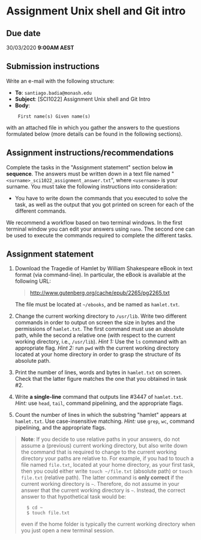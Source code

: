 # Assignment Unix shell and Git intro

## Due date 

30/03/2020 **9:00AM AEST**

## Submission instructions

Write an e-mail with the following structure:
 * **To**: `santiago.badia@monash.edu`
 * **Subject**: [SCI1022] Assignment Unix shell and Git Intro
 * **Body**: 
    ```
     First name(s) Given name(s)
    ```

with an attached file in which you gather the answers to the questions formulated below (more details can be found in the following sections).

## Assignment instructions/recommendations

Complete the tasks in the "Assignment statement" section below **in sequence**. The answers must be written down in a text file named  "`<surname>_sci1022_assignment_answer.txt`", where `<username>` is your surname. You must take the following instructions into consideration:

* You have to write down the commands that you executed to solve the task, as well as the output that you got printed on screen for each of the different commands. 

We recommend a workflow based on two terminal windows. In the first terminal window you can edit your answers using `nano`. The second one can be used to execute the commands required to complete the different tasks.

## Assignment statement

1. Download the Tragedie of Hamlet by William Shakespeare eBook in text format (via command-line). In particular, the eBook is available at the following URL: 
    > http://www.gutenberg.org/cache/epub/2265/pg2265.txt 
 
   The file must be located at `~/ebooks`, and be named as `hamlet.txt`.

2. Change the current working directory to `/usr/lib`. Write two different commands in order to output on screen the size in bytes and the permissions of `hamlet.txt`. The first command must use an absolute path, while the second a relative one (with respect to the current working directory, i.e.,  `/usr/lib`). *Hint 1:* Use the `ls` command with an appropriate flag. *Hint 2:* run `pwd` with the current working directory located at your home directory in order to grasp the structure of its absolute path.

3. Print the number of lines, words and bytes in `hamlet.txt` on screen. Check that the latter figure matches the one that you obtained in task #2.

4.  Write **a single-line** command that outputs line #3447 of `hamlet.txt`. *Hint:* use `head`, `tail`, command pipelining, and the appropriate flags.

5. Count the number of lines in which the substring "hamlet" appears at `hamlet.txt`. Use case-insensitive matching. *Hint:* use `grep`, `wc`, command pipelining, and the appropriate flags.
  
> **Note**: If you decide to use relative paths in your answers, do not assume a (previous) current working directory, but also write down the command that is required to change to the current working directory your paths are relative to. For example, if you had to touch a file named `file.txt`,  located at your home directory, as your first task, then you could either write `touch ~/file.txt` (absolute path) or `touch file.txt` (relative path). The latter command is **only correct** if the current working directory is `~`. 
Therefore, do not assume in your answer that the current working directory is `~`. Instead, the correct answer to that hypothetical task would be:
> ```
>   $ cd ~ 
>   $ touch file.txt
> ```
> even if the home folder is typically the current working directory when you just open a new terminal session.
